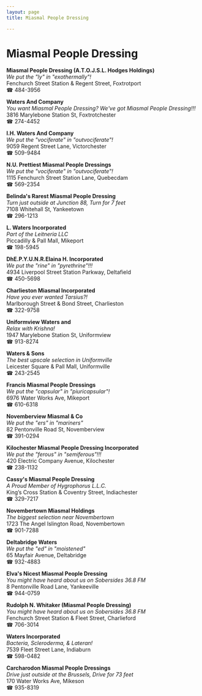 ```yaml
---
layout: page 
title: Miasmal People Dressing

---
```



# Miasmal People Dressing


 **Miasmal People Dressing (A.T.O.J.S.L. Hodges Holdings)**  
_We put the "ly" in "exothermally"!_  
Fenchurch Street Station & Regent Street, Foxtrotport  
☎ 484-3956

**Waters And Company**  
_You want Miasmal People Dressing? We've got Miasmal People Dressing!!!_  
3816 Marylebone Station St, Foxtrotchester  
☎ 274-4452

**I.H. Waters And Company**  
_We put the "vociferate" in "outvociferate"!_  
9059 Regent Street Lane, Victorchester  
☎ 509-9484

**N.U. Prettiest Miasmal People Dressings**  
_We put the "vociferate" in "outvociferate"!_  
1115 Fenchurch Street Station Lane, Quebecdam  
☎ 569-2354

**Belinda's Rarest Miasmal People Dressing**  
_Turn just outside at Junction 88, Turn for 7 feet_  
7108 Whitehall St, Yankeetown  
☎ 296-1213

**L. Waters Incorporated**  
_Part of the Leitneria LLC_  
Piccadilly & Pall Mall, Mikeport  
☎ 198-5945

**DhE.P.Y.U.N.R.Elaina H. Incorporated**  
_We put the "rine" in "pyrethrine"!!!_  
4934 Liverpool Street Station Parkway, Deltafield  
☎ 450-5698

**Charlieston Miasmal Incorporated**  
_Have you ever wanted Tarsius?!_  
Marlborough Street & Bond Street, Charlieston  
☎ 322-9758

**Uniformview Waters and**  
_Relax with Krishna!_  
1947 Marylebone Station St, Uniformview  
☎ 913-8274

**Waters & Sons**  
_The best upscale selection in Uniformville_  
Leicester Square & Pall Mall, Uniformville  
☎ 243-2545

**Francis Miasmal People Dressings**  
_We put the "capsular" in "piuricapsular"!_  
6976 Water Works Ave, Mikeport  
☎ 610-6318

**Novemberview Miasmal & Co**  
_We put the "ers" in "mariners"_  
82 Pentonville Road St, Novemberview  
☎ 391-0294

**Kilochester Miasmal People Dressing Incorporated**  
_We put the "ferous" in "semiferous"!!!_  
420 Electric Company Avenue, Kilochester  
☎ 238-1132

**Cassy's Miasmal People Dressing**  
_A Proud Member of Hygrophorus L.L.C._  
King’s Cross Station & Coventry Street, Indiachester  
☎ 329-7217

**Novembertown Miasmal Holdings**  
_The biggest selection near Novembertown_  
1723 The Angel Islington Road, Novembertown  
☎ 901-7288

**Deltabridge Waters**  
_We put the "ed" in "moistened"_  
65 Mayfair Avenue, Deltabridge  
☎ 932-4883

**Elva's Nicest Miasmal People Dressing**  
_You might have heard about us on Sobersides 36.8 FM_  
8 Pentonville Road Lane, Yankeeville  
☎ 944-0759

**Rudolph N. Whitaker (Miasmal People Dressing)**  
_You might have heard about us on Sobersides 36.8 FM_  
Fenchurch Street Station & Fleet Street, Charlieford  
☎ 706-3014

**Waters Incorporated**  
_Bacteria, Scleroderma, & Lateran!_  
7539 Fleet Street Lane, Indiaburn  
☎ 598-0482

**Carcharodon Miasmal People Dressings**  
_Drive just outside at the Brussels, Drive for 73 feet_  
170 Water Works Ave, Mikeson  
☎ 935-8319

